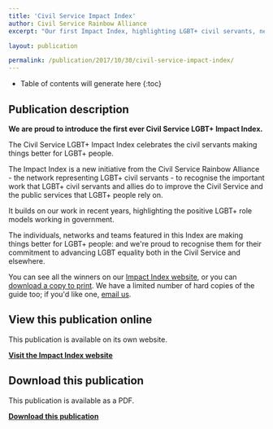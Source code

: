 ```yaml
---
title: 'Civil Service Impact Index'
author: Civil Service Rainbow Alliance
excerpt: "Our first Impact Index, highlighting LGBT+ civil servants, networks, teams and allies making things better for LGBT+ people."

layout: publication

permalink: /publication/2017/10/30/civil-service-impact-index/
---
```


<!-- Include the following to generate a Table of Contents -->
* Table of contents will generate here
{:toc}
<!-- Don't touch the Table of Contents above -->

<!-- Include this line to process the Markdown and format the content properly -->
<div id="page-content" markdown="1">
<!-- Don't remove the line of code above -->

## Publication description

**We are proud to introduce the first ever Civil Service LGBT+ Impact Index.**

The Civil Service LGBT+ Impact Index celebrates the civil servants making things better for LGBT+ people.

The Impact Index is a new initiative from the Civil Service Rainbow Alliance - the network representing LGBT+ civil servants - to recognise the important work that LGBT+ civil servants and allies do to improve the Civil Service and the public services that LGBT+ people rely on.

It builds on our work in recent years, highlighting the positive LGBT+ role models working in government.

The individuals, networks and teams featured in this Index are making things better for LGBT+ people: and we're proud to recognise them for their commitment to advancing LGBT equality both in the Civil Service and elsewhere.

You can see all the winners on our [Impact Index website](/impact-index), or you can [download a copy to print](/impact-index/assets/booklet-print.pdf). We have a limited number of hard copies of the guide too; if you'd like one, [email us](mailto:info@civilservice.lgbt).


## View this publication online

This publication is available on its own website.

**[Visit the Impact Index website](/impact-index)**

## Download this publication

This publication is available as a PDF.

**[Download this publication](/impact-index/assets/booklet-print.pdf)**


<!-- Include this line to process the Markdown and format the content properly -->
</div>
<!-- Don't remove the line of code above -->